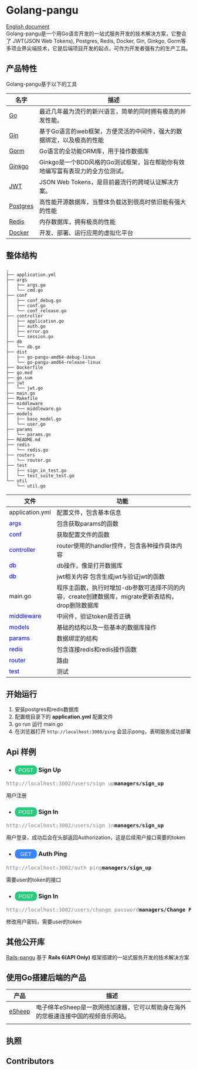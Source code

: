 # Golang-pangu
[English document](https://github.com/ruilisi/go-pangu/blob/master/README.md)<br>
Golang-pangu是一个用Go语言开发的一站式服务开发的技术解决方案，它整合了 JWT(JSON Web Tokens), Postgres, Redis, Docker, Gin, Ginkgo, Gorm等多项业界尖端技术，它是后端项目开发的起点，可作为开发者强有力的生产工具。

## 产品特性
Golang-pangu基于以下的工具

|名字|描述|
|------|--------|
|[Go](https://github.com/golang/go)|最近几年最为流行的新兴语言，简单的同时拥有极高的并发性能。|
|[Gin](https://github.com/gin-gonic/gin)|基于Go语言的web框架，方便灵活的中间件，强大的数据绑定，以及极高的性能|
|[Gorm](https://github.com/go-gorm/gorm)|Go语言的全功能ORM库，用于操作数据库|
|[Ginkgo](https://github.com/onsi/ginkgo)|Ginkgo是一个BDD风格的Go测试框架，旨在帮助你有效地编写富有表现力的全方位测试。|
|[JWT](https://jwt.io/)|JSON Web Tokens，是目前最流行的跨域认证解决方案。|
|[Postgres](https://www.postgresql.org/)|高性能开源数据库，当整体负载达到很高时依旧能有强大的性能|
|[Redis](https://redis.io/)|内存数据库，拥有极高的性能|
|[Docker](https://www.docker.com/)|开发、部署、运行应用的虚拟化平台|

## 整体结构
```
.
├── application.yml  
├── args 
│   ├── args.go
│   └── cmd.go
├── conf  
│   ├── conf_debug.go
│   ├── conf.go
│   └── conf_release.go
├── controller 
│   ├── application.go
│   ├── auth.go
│   ├── error.go
│   └── session.go
├── db  
│   └── db.go
├── dist
│   ├── go-pangu-amd64-debug-linux
│   └── go-pangu-amd64-release-linux
├── Dockerfile
├── go.mod
├── go.sum
├── jwt  
│   └── jwt.go
├── main.go 
├── Makefile  
├── middleware  
│   └── middleware.go
├── models  
│   ├── base_model.go
│   └── user.go
├── params  
│   └── params.go
├── README.md
├── redis 
│   └── redis.go
├── routers  
│   └── router.go
├── test 
│   ├── sign_in_test.go
│   └── test_suite_test.go
└── util
    └── util.go
```

|文件|功能|
|------|--------|
|application.yml|配置文件，包含基本信息|
|<font color=Blue>args</font>|包含获取params的函数|
|<font color=Blue>conf</font>|获取配置文件的函数|
|<font color=Blue>controller</font>|router使用的handler控件，包含各种操作具体内容|
|<font color=Blue>db</font>|db操作，像是打开数据库|
|<font color=Blue>db</font>|jwt相关内容 包含生成jwt与验证jwt的函数|
|main.go|程序主函数，执行时增加-db参数可选择不同的内容，create创建数据库，migrate更新表结构，drop删除数据库|
|<font color=Blue>middleware</font>|中间件，验证token是否正确|
|<font color=Blue>models</font>|基础的结构以及一些基本的数据库操作|
|<font color=Blue>params</font>|数据绑定的结构|
|<font color=Blue>redis</font>|包含连接redis和redis操作函数|
|<font color=Blue>router</font>|路由|
|<font color=Blue>test</font>|测试|

## 开始运行
1. 安装postgres和redis数据库
2. 配置根目录下的 **application.yml** 配置文件 
3. go run 运行 main.go
4. 在浏览器打开 `http://localhost:3000/ping` 会显示pong，表明服务成功部署



## Api 样例

* ### <div> <button style="background-color: rgb(38, 203, 124);border:0px;width:60px;height:25px;border-radius:10px;font-size:15px;color:white" >POST</button> Sign Up </div>
<pre><span style="color:grey">http://localhost:3002/users/sign_up</span><b>managers/sign_up</b></pre>
用户注册

* ### <div> <button style="background-color: rgb(38, 203, 124);border:0px;width:60px;height:25px;border-radius:10px;font-size:15px;color:white" >POST</button> Sign In </div>
<pre><span style="color:grey">http://localhost:3002/users/sign_in</span><b>managers/sign_up</b></pre>
用户登录，成功后会在头部返回Authorization，这是后续用户接口需要的token

* ### <div> <button style="background-color: rgb(56, 132, 255);border:0px;width:60px;height:25px;border-radius:10px;font-size:15px;color:white" >GET</button> Auth Ping </div>
<pre><span style="color:grey">http://localhost:3002/auth_ping</span><b>managers/sign_up</b></pre>
需要user的token的接口

* ### <div> <button style="background-color: rgb(38, 203, 124);border:0px;width:60px;height:25px;border-radius:10px;font-size:15px;color:white" >POST</button> Sign In </div>

<pre><span style="color:grey">http://localhost:3002/users/change_password</span><b>managers/Change Password</b></pre>
修改用户密码，需要user的token

## 其他公开库
[Rails-pangu](https://github.com/ruilisi/rails-pangu) 基于 **Rails 6(API Only)** 框架搭建的一站式服务开发的技术解决方案

## 使用Go搭建后端的产品
|产品|描述|
|----|-----|
|[eSheep](https://esheep.io/)|电子绵羊eSheep是一款网络加速器，它可以帮助身在海外的您极速连接中国的视频音乐网站。|
|||

## 执照

## Contributors

